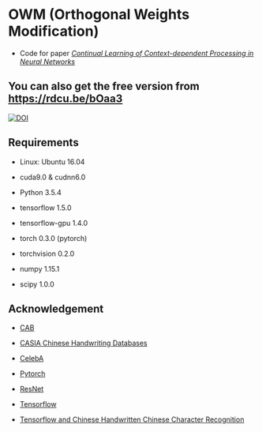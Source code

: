 # OWM (Orthogonal Weights Modification)
- Code for paper *[Continual Learning of Context-dependent Processing in Neural Networks](https://www.nature.com/articles/s42256-019-0080-x)*

## You can also get the free version from https://rdcu.be/bOaa3


[![DOI](https://zenodo.org/badge/165808432.svg)](https://zenodo.org/badge/latestdoi/165808432)

## Requirements
- Linux: Ubuntu 16.04

- cuda9.0 & cudnn6.0

- Python 3.5.4

- tensorflow 1.5.0

- tensorflow-gpu 1.4.0

- torch 0.3.0 (pytorch)

- torchvision 0.2.0

- numpy 1.15.1

- scipy 1.0.0

## Acknowledgement

- [CAB](https://github.com/he-xu/CAB)

- [CASIA Chinese Handwriting Databases](http://www.nlpr.ia.ac.cn/databases/handwriting/Home.html)

- [CelebA](http://mmlab.ie.cuhk.edu.hk/projects/CelebA.html)

- [Pytorch](https://github.com/pytorch/examples)

- [ResNet](https://github.com/jiweibo/ImageNet)

- [Tensorflow](https://github.com/tensorflow/models)

- [Tensorflow and Chinese Handwritten Chinese Character Recognition](http://python.jobbole.com/87509/)



